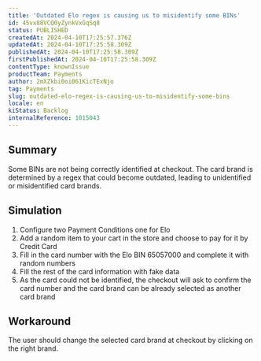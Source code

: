 ```yaml
---
title: 'Outdated Elo regex is causing us to misidentify some BINs'
id: 45vx88VCQ0yZynkVxGqSq8
status: PUBLISHED
createdAt: 2024-04-10T17:25:57.376Z
updatedAt: 2024-04-10T17:25:58.309Z
publishedAt: 2024-04-10T17:25:58.309Z
firstPublishedAt: 2024-04-10T17:25:58.309Z
contentType: knownIssue
productTeam: Payments
author: 2mXZkbi0oi061KicTExNjo
tag: Payments
slug: outdated-elo-regex-is-causing-us-to-misidentify-some-bins
locale: en
kiStatus: Backlog
internalReference: 1015043
---
```


## Summary


Some BINs are not being correctly identified at checkout. The card brand is determined by a regex that could become outdated, leading to unidentified or misidentified card brands.


##

## Simulation



1. Configure two Payment Conditions one for Elo
2. Add a random item to your cart in the store and choose to pay for it by Credit Card
3. Fill in the card number with the Elo BIN 65057000 and complete it with random numbers
4. Fill the rest of the card information with fake data
5. As the card could not be identified, the checkout will ask to confirm the card number and the card brand can be already selected as another card brand


##

## Workaround



The user should change the selected card brand at checkout by clicking on the right brand.




